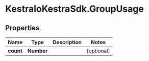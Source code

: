 # KestraIoKestraSdk.GroupUsage

## Properties

Name | Type | Description | Notes
------------ | ------------- | ------------- | -------------
**count** | **Number** |  | [optional] 


